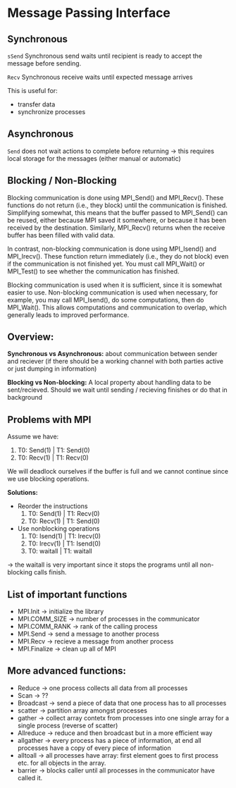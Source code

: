# Message Passing Interface


## Synchronous

`sSend` Synchronous send waits until recipient is ready to accept the message before sending.

`Recv` Synchronous receive waits until expected message arrives

This is useful for:

- transfer data
- synchronize processes


## Asynchronous

`Send` does not wait actions to complete before returning
-> this requires local storage for the messages (either manual or automatic)

## Blocking / Non-Blocking


Blocking communication is done using MPI_Send() and MPI_Recv(). These functions do not return (i.e., they block) until the communication is finished. Simplifying somewhat, this means that the buffer passed to MPI_Send() can be reused, either because MPI saved it somewhere, or because it has been received by the destination. Similarly, MPI_Recv() returns when the receive buffer has been filled with valid data.

In contrast, non-blocking communication is done using MPI_Isend() and MPI_Irecv(). These function return immediately (i.e., they do not block) even if the communication is not finished yet. You must call MPI_Wait() or MPI_Test() to see whether the communication has finished.

Blocking communication is used when it is sufficient, since it is somewhat easier to use. Non-blocking communication is used when necessary, for example, you may call MPI_Isend(), do some computations, then do MPI_Wait(). This allows computations and communication to overlap, which generally leads to improved performance.


## Overview:

**Synchronous vs Asynchronous:** about communication between sender and reciever (if there should be a working channel with both parties active or just dumping in information)

**Blocking vs Non-blocking:** 
A local property about handling data to be sent/recieved. Should we wait until sending / recieving finishes or do that in background




## Problems with MPI
Assume we have:

1. T0: Send(1) | T1: Send(0) 
2. T0: Recv(1) | T1: Recv(0) 

We will deadlock ourselves if the buffer is full and we cannot continue since we use blocking operations.

**Solutions:**

- Reorder the instructions
	1. T0: Send(1) | T1: Recv(0) 
	2. T0: Recv(1) | T1: Send(0) 
- Use nonblocking operations
	1. T0: Isend(1) | T1: Irecv(0) 
	2. T0: Irecv(1) | T1: Isend(0) 
	3. T0: waitall  | T1: waitall

-> the waitall is very important since it stops the programs until all non-blocking calls finish.


## List of important functions

- MPI.Init -> initialize the library
- MPI.COMM_SIZE -> number of processes in the communicator
- MPI.COMM_RANK -> rank of the calling process
- MPI.Send -> send a message to another process
- MPI.Recv -> recieve a message from another process
- MPI.Finalize -> clean up all of MPI

## More advanced functions:

- Reduce -> one process collects all data from all processes
- Scan -> ??
- Broadcast -> send a piece of data that one process has to all processes
- scatter -> partition array amongst processes
- gather -> collect array contetx from processes into one single array for a single process (reverse of scatter)
- Allreduce -> reduce and then broadcast but in a more efficient way
- allgather -> every process has a piece of information, at end all processes have a copy of every piece of information
- alltoall -> all processes have array: first element goes to first process etc. for all objects in the array.
- barrier -> blocks caller until all processes in the communicator have called it.
